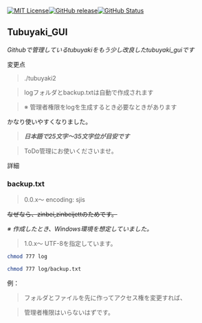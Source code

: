 [![MIT License](http://img.shields.io/badge/license-MIT-blue.svg?style=flat)](LICENSE)[![GitHub release](https://img.shields.io/github/release/takkii/tubuyaki_gui.svg?style=flat)](GitHub)[![GitHub Status](https://img.shields.io/github/last-commit/takkii/tubuyaki_gui.svg?style=flat)](GitHub)


## Tubuyaki_GUI

*Githubで管理しているtubuyakiをもう少し改良したtubuyaki_guiです*

変更点

> ./tubuyaki2

>logフォルダとbackup.txtは自動で作成されます

>※ 管理者権限をlogを生成するとき必要なときがあります

かなり使いやすくなりました。

>***日本語で25文字〜35文字位が目安です***

>ToDo管理にお使いくださいませ。

詳細

### backup.txt

>0.0.x〜 encoding: sjis

<s>なぜなら、zinbei,zinbeijettのためです。</s>

*※ 作成したとき、Windows環境を想定していました。*

>1.0.x〜 UTF-8を指定しています。

```sh
chmod 777 log

chmod 777 log/backup.txt
```

例：

>フォルダとファイルを先に作ってアクセス権を変更すれば、

>管理者権限はいらないはずです。
